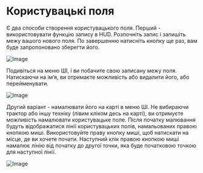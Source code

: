 # Користувацькі поля


Є два способи створення користувацького поля.
Перший - використовувати функцію запису в HUD.
Розпочніть запис і запишіть межу вашого нового поля.
По завершенню натисніть кнопку ще раз, вам буде запропоновано зберегти його.


![Image](assets/recordcustomhelp_0_0_765_510.png)


Подивіться на меню ШІ, і ви побачите свою записану межу поля.
Натискаючи на ім’я, ви отримаєте можливість або видалити його, або перейменувати.


![Image](assets/donecustomhelp_0_0_765_510.png)


Другий варіант - намалювати його на карті в меню ШІ.
Не вибираючи трактор або іншу техніку (лівим кліком десь на карті), ви отримуєте можливість намалювати користувацьке поле.
Після початку малювання будуть відображатися лінії користувацьких полів, намальованих правою кнопкою миші.
Використовуйте праву кнопку миші, щоб натискати на місце, де ви хочете почати.
Наступний клік правою кнопкою миші намалює лінію від початку до другої точки, яка буде початковою точкою для наступної лінії.


![Image](assets/drawcustomhelp_0_0_765_510.png)

